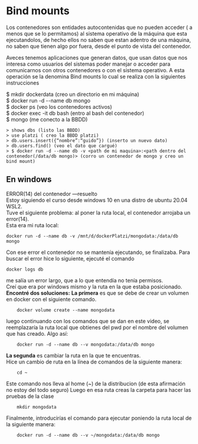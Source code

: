 # Bind mounts

Los contenedores son entidades autocontenidas que no pueden acceder ( a menos que se lo permitamos) al sistema operativo de la máquina que esta ejecutandolos, de hecho ellos no saben que estan adentro de una máquina, no saben que tienen algo por fuera, desde el punto de vista del contenedor.

Aveces tenemos aplicaciones que generan datos, que usan datos que nos interesa como usuarios del sistemas poder manejar o acceder para comunicarnos con otros contenedores o con el sistema operativo. A esta operación se la denomina Bind mounts lo cual se realiza con la siguientes instrucciones


$ mkdir dockerdata (creo un directorio en mi máquina)  
$ docker run -d --name db mongo  
$ docker ps (veo los contenedores activos)  
$ docker exec -it db bash (entro al bash del contenedor)  
$ mongo (me conecto a la BBDD)

```
> shows dbs (listo las BBDD)  
> use platzi ( creo la BBDD platzi)  
> db.users.insert({“nombre”:“guido”}) (inserto un nuevo dato)  
> db.users.find() (veo el dato que cargué)  
> $ docker run -d --name db -v <path de mi maquina>:<path dentro del contenedor(/data/db mongo)> (corro un contenedor de mongo y creo un bind mount)
```

## En windows
	
ERROR(14) del contenedor —resuelto  
Estoy siguiendo el curso desde windows 10 en una distro de ubuntu 20.04 WSL2.  
Tuve el siguiente problema: al poner la ruta local, el contenedor arrojaba un error(14).  
Esta era mi ruta local:
	
```
docker run -d --name db -v /mnt/d/dockerPlatzi/mongodata:/data/db mongo
```
	
Con ese error el contenedor no se mantenía ejecutando, se finalizaba.
Para buscar el error hice lo siguiente, ejecuté el comando
	
```
docker logs db
``` 
	
me salía un error largo, que a lo que entendía no tenía permisos.  
Creí que era por windows mismo y la ruta en la que estaba posicionado.
**Encontré dos soluciones:**
**La primera** es que se debe de crear un volumen en docker con el siguiente comando.

```
	docker volume create --name mongodata
```

luego continuando con los comandos que se dan en este video, se reemplazaría la ruta local que obtienes del pwd por el nombre del volumen que has creado. Algo así:
	
```
	docker run -d --name db --v mongodata:/data/db mongo
```

**La segunda** es cambiar la ruta en la que te encuentras.  
Hice un cambio de ruta en la línea de comandos de la siguiente manera:

```
	cd ~
```

Este comando nos lleva al home (~) de la distribucion (de esta afirmación no estoy del todo seguro)
Luego en esa ruta creas la carpeta para hacer las pruebas de la clase

```
	mkdir mongodata
```

Finalmente, introducirías el comando para ejecutar poniendo la ruta local de la siguiente manera:
	
```
	docker run -d --name db --v ~/mongodata:/data/db mongo
```